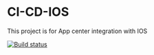 # CI-CD-IOS
This project is for App center integration with IOS

[![Build status](https://build.appcenter.ms/v0.1/apps/6ebff52a-0a54-4910-9657-1e298965fc55/branches/dev/badge)](https://appcenter.ms)
